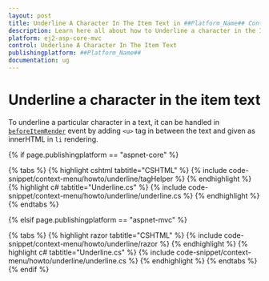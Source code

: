 ```yaml
---
layout: post
title: Underline A Character In The Item Text in ##Platform_Name## Context Menu Component
description: Learn here all about how to Underline a character in the Item Text in Syncfusion ##Platform_Name## Context Menu component of syncfusion and more.
platform: ej2-asp-core-mvc
control: Underline A Character In The Item Text
publishingplatform: ##Platform_Name##
documentation: ug
---
```


# Underline a character in the item text

To underline a particular character in a text, it can be handled in [`beforeItemRender`](https://help.syncfusion.com/cr/cref_files/aspnetcore-js2/aspnetcore/Syncfusion.EJ2~Syncfusion.EJ2.Navigations.ContextMenu~BeforeItemRender.html) event by adding `<u>` tag in between the text and given as innerHTML in `li` rendering.

{% if page.publishingplatform == "aspnet-core" %}

{% tabs %}
{% highlight cshtml tabtitle="CSHTML" %}
{% include code-snippet/context-menu/howto/underline/tagHelper %}
{% endhighlight %}
{% highlight c# tabtitle="Underline.cs" %}
{% include code-snippet/context-menu/howto/underline/underline.cs %}
{% endhighlight %}
{% endtabs %}

{% elsif page.publishingplatform == "aspnet-mvc" %}

{% tabs %}
{% highlight razor tabtitle="CSHTML" %}
{% include code-snippet/context-menu/howto/underline/razor %}
{% endhighlight %}
{% highlight c# tabtitle="Underline.cs" %}
{% include code-snippet/context-menu/howto/underline/underline.cs %}
{% endhighlight %}
{% endtabs %}
{% endif %}


